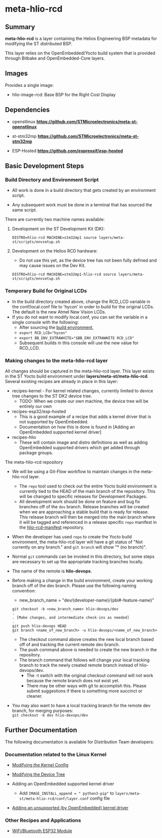 # meta-hlio-rcd

## Summary

**meta-hlio-rcd** is a layer containing the Helios Engineering BSP metadata for modifying the ST distributed BSP.

This layer relies on the OpenEmbedded/Yocto build system that is provided through
Bitbake and OpenEmbedded-Core layers. 

## Images

Provides a single image:

* hlio-image-rcd: Base BSP for the Right Cost Display

## Dependencies

* openstlinux **https://github.com/STMicroelectronics/meta-st-openstlinux**

* st-stm32mp **https://github.com/STMicroelectronics/meta-st-stm32mp**

* ESP-Hosted **https://github.com/espressif/esp-hosted**

## Basic Development Steps

### Build Directory and Environment Script

- All work is done in a build directory that gets created by an environment script.

- Any subsequent work must be done in a terminal that has sourced the same script.

There are currently two machine names available:  

1. Development on the ST Development Kit (DK):
    ```
    DISTRO=hlio-rcd MACHINE=stm32mp1 source layers/meta-st/scripts/envsetup.sh
    ```

2. Development on the Helios RCD hardware:
   - Do not use this yet, as the device tree has not been fully defined and may cause issues on the Dev Kit.
    ```
    DISTRO=hlio-rcd MACHINE=stm32mp1-hlio-rcd source layers/meta-st/scripts/envsetup.sh
    ```

### Temporary Build for Original LCDs

- In the build directory created above, change the RCD_LCD variable in the conf/local.conf file to 'hycon' in order to build for the original LCDs. The default is the new Atmel New Vision LCDs.
- If you do not want to modify local.conf, you can set the variable in a single console with the following:
  - After sourcing the [build environment](#build-directory-and-environment-script),
  - `export RCD_LCD="hycon"`
  - `export BB_ENV_EXTRAWHITE="$BB_ENV_EXTRAWHITE RCD_LCD"`
  - Subsequent builds in this console will use the new value for RCD_LCD.

### Making changes to the meta-hlio-rcd layer

All changes should be captured in the meta-hlio-rcd layer. This layer exists in the ST Yocto build environment under __layers/meta-st/meta-hlio-rcd__. Several existing recipes are already in place in this layer:
  - recipes-kernel - For kernel related changes, currently limited to device tree changes to the ST DK2 device tree.
    - TODO: When we create our own machine, the device tree will be entirely our own
  - recipes-esp32/esp-hosted
    - This is a good example of a recipe that adds a kernel driver that is not supported by OpenEmbedded.
    - Documentation on how this is done is found in [Adding an OpenEmbedded supported kernel driver]
  - recipes-hlio
    - These will contain image and distro definitions as well as adding OpenEmbedded supported drivers which get added through package groups.

The meta-hlio-rcd repository
  - We will be using a Git-Flow workflow to maintain changes in the meta-hlio-rcd layer.
    - The `repo` tool used to check out the entire Yocto build environment is currently tied to the HEAD of the main branch of the repository. This will be changed to specific releases for Development Packages.
    - All development work should be done on feature and bug fix branches off of the `dev` branch. Release branches will be created when we are approaching a stable build that is ready for release. This release branch will then be merged into the main branch where it will be tagged and referenced in a release specific `repo` manifest in the [hlio-rcd-manifest](https://enovationexternal.visualstudio.com/HCEE/_git/hlio-rcd-manifest) repository.

  - When the developer has used `repo` to create the Yocto build environment, the meta-hlio-rcd layer will have a git status of "Not currently on any branch." and `git branch` will show "* (no branch)". 
  - Normal `git` commands can be invoked in this directory, but some steps are necessary to set up the appropriate tracking branches locally. 
  - The name of the remote is __hlio-devops__.  
  - Before making a change in the build environment, create your working branch off of the dev branch. Please use the following naming convention:
    - new_branch_name = "dev/{developer-name}/{pbi#-feature-name}"
    ```git
    git checkout -b <new_branch_name> hlio-devops/dev
    .
    . [Make changes, and intermediate check-ins as needed]
    .
    git push hlio-devops HEAD
    git branch <name_of_new_branch> -u hlio-devops/<name_of_new_branch>
    ```
    - The checkout command above creates the new local branch based off of and tracking the current remote dev branch.
    - The push command above is needed to create the new branch in the repository.
    - The branch command that follows will change your local tracking branch to track the newly created remote branch instead of hlio-devops/dev.
      - The -t switch with the original checkout command will not work because the remote branch does not exist yet.
      - There may be other ways with git to accomplish this. Please submit suggestions if there is something more succinct or cleaner.
  - You may also want to have a local tracking branch for the remote dev branch, for merging purposes:  
`git checkout -b dev hlio-devops/dev`

## Further Documentation

The following documentation is available for Distribution Team developers:

### Documentation related to the Linux Kernel

- [Modifying the Kernel Config](https://dev.azure.com/HeliosEngineering/Right%20Cost%20Display/_git/meta-hlio-rcd?path=%2Fdocs%2FUpdate_Kernel_Config.md&version=GBdev&_a=preview)

- [Modifying the Device Tree](https://enovationexternal.visualstudio.com/HCEE/_git/meta-hlio-rcd?path=/docs/Modify_Device_Tree.md&version=GBdev&_a=preview)

- Adding an OpenEmbedded supported kernel driver
  - Add `IMAGE_INSTALL_append = " python3-pip"` to `layers/meta-st/meta-hlio-rcd/conf/layer.conf` config file

- [Adding an unsupported (by OpenEmbedded) kernel driver](https://enovationexternal.visualstudio.com/HCEE/_git/meta-hlio-rcd?path=/docs/Add_Kernel_Driver.md&version=GBdev&_a=preview)

### Other Recipes and Applications

- [WiFi/Bluetooth ESP32 Module](https://dev.azure.com/HeliosEngineering/Right%20Cost%20Display/_git/meta-hlio-rcd?path=/docs/WLAN_ESP32_Module.md&version=GBdev&_a=preview)

